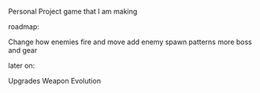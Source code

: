Personal Project game that I am making

roadmap: 

Change how enemies fire and move
add enemy spawn patterns
more boss and gear

later on:

Upgrades
Weapon Evolution

